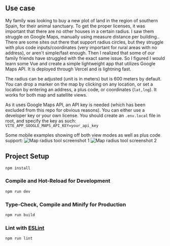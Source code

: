 ## Use case

My family was looking to buy a new plot of land in the region of southern Spain, for their animal sanctuary. To get the proper licenses, it was important that there are no other houses in a certain radius. I saw them struggle on Google Maps, manually using measure distance per building.. There are some sites out there that support radius circles, but they struggle with plus code inputs/coordinates (very important for rural areas with no address), or aren't simple/fast enough. Then I realized that some of our family friends have struggled with the exact same issue.
So I figured I would learn some Vue and create a simple lightweight app that utilizes Google Maps API. It is deployed through Vercel and is lightning fast.

The radius can be adjusted (unit is in meters) but is 600 meters by default. You can drop a marker on the map by clicking on any location, or set a location by entering an address, a plus code, or coordinates (`lat,lng`). It works for both map and satellite views.

As it uses Google Maps API, an API key is needed (which has been excluded from this repo for obvious reasons). You can either use a developer key or your own license. You should create an `.env.local` file in root, and specify the key as such:
`VITE_APP_GOOGLE_MAPS_API_KEY=your_api_key`

Some mobile examples showing off both view modes as well as plus code support:
![Map radius tool screenshot 1](https://i.imgur.com/si5zNkP.png)
![Map radius tool screenshot 2](https://i.imgur.com/8pyS0CD.png)

## Project Setup

```sh
npm install
```

### Compile and Hot-Reload for Development

```sh
npm run dev
```

### Type-Check, Compile and Minify for Production

```sh
npm run build
```

### Lint with [ESLint](https://eslint.org/)

```sh
npm run lint
```
